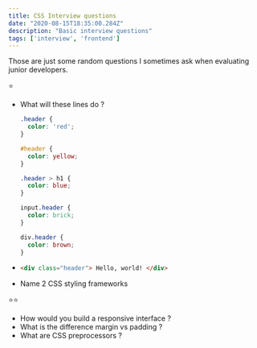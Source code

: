 ```yaml
---
title: CSS Interview questions
date: "2020-08-15T18:35:00.284Z"
description: "Basic interview questions"
tags: ['interview', 'frontend']
---
```


Those are just some random questions I sometimes ask when evaluating junior developers.

⭐

- What will these lines do ?

  ```css
  .header {
    color: 'red';
  }

  #header {
    color: yellow;
  }

  .header > h1 {
    color: blue;
  }

  input.header {
    color: brick;
  }

  div.header {
    color: brown;
  }

  ```

- ```html
  <div class="header"> Hello, world! </div>
  ```

- Name 2 CSS styling frameworks

⭐⭐

- How would you build a responsive interface ?
- What is the difference margin vs padding ?
- What are CSS preprocessors ?
